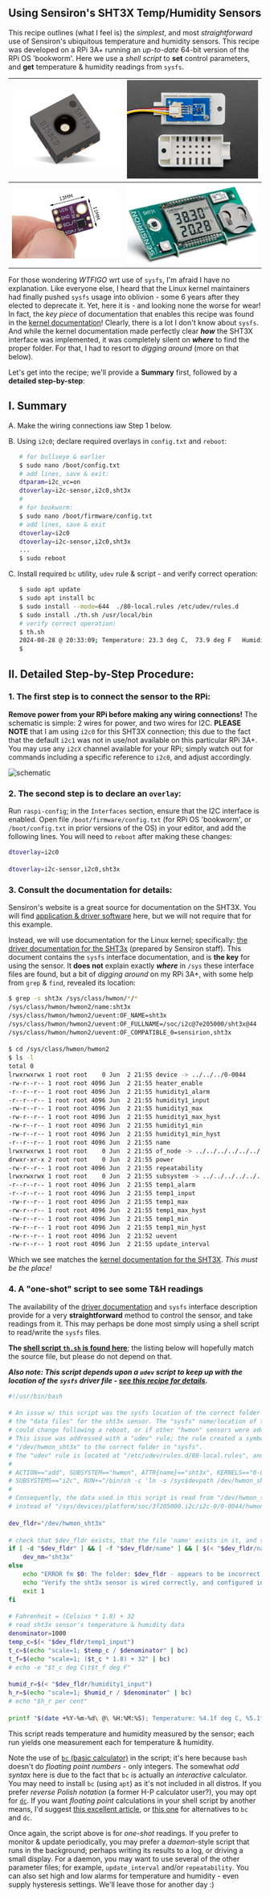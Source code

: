 ## Using Sensiron's SHT3X Temp/Humidity Sensors

This recipe outlines (what I feel is) the *simplest*, and most *straightforward* use of Sensiron's ubiquitous temperature and humidity sensors. This recipe was developed on a RPi 3A+ running an *up-to-date* 64-bit version of the RPi OS 'bookworm'. Here we use a *shell script* to **set** control parameters, and **get** temperature & humidity readings from `sysfs`. 

| ![SHT3x_chip](./pix/SHT3x_chip.png)     | ![SHT3x-module-2](./pix/SHT3x-module-2.jpg)   |
| --------------------------------------- | --------------------------------------------- |
| ![SHT3x-module](./pix/SHT3x-module.jpg) | ![SHT3x-w-display](./pix/SHT3x-w-display.jpg) |

For those wondering *WTFIGO* wrt use of `sysfs`, I'm afraid I have no explanation. Like everyone else, I heard that the Linux kernel maintainers had finally pushed `sysfs` usage into oblivion - some 6 years after they elected to deprecate it. Yet, here it is - and looking none the worse for wear! In fact, the *key piece* of documentation that enables this recipe was found in the [kernel documentation](https://www.kernel.org/doc/html/latest/hwmon/sht3x.html)! Clearly, there is a lot I don't know about `sysfs`. And while the kernel documentation made perfectly clear ***how*** the SHT3X interface was implemented, it was completely silent on ***where*** to find the proper folder. For that, I had to resort to *digging around* (more on that below).   

Let's get into the recipe; we'll provide a **Summary** first, followed by a **detailed step-by-step**: 

## I. Summary

   A. Make the wiring connections iaw Step 1 below.

   B. Using `i2c0`; declare required overlays in `config.txt` and `reboot`: 

   ```bash
      # for bullseye & earlier
      $ sudo nano /boot/config.txt 
      # add lines, save & exit: 
      dtparam=i2c_vc=on
      dtoverlay=i2c-sensor,i2c0,sht3x
      #
      # for bookworm:
      $ sudo nano /boot/firmware/config.txt
      # add lines, save & exit
      dtoverlay=i2c0
      dtoverlay=i2c-sensor,i2c0,sht3x 
      ...
      $ sudo reboot
   ```

   C. Install required `bc` utility, `udev` rule & script - and verify correct operation: 

   ```bash
      $ sudo apt update
      $ sudo apt install bc
      $ sudo install --mode=644  ./80-local.rules /etc/udev/rules.d
      $ sudo install ./th.sh /usr/local/bin 
      # verify correct operation:
      $ th.sh
      2024-08-28 @ 20:33:09; Temperature: 23.3 deg C,  73.9 deg F	Humidity: 59.8 % relative humidity
      $
   ```



## II. Detailed Step-by-Step Procedure: 

### 1. The first step is to connect the sensor to the RPi:

**Remove power from your RPi before making any wiring connections!** The schematic is simple: 2 wires for power, and two wires for I2C. **PLEASE NOTE** that I am using `i2c0` for this SHT3X connection; this due to the fact that the default `i2c1` was not in use/not available on this particular RPi 3A+. You may use any `i2cX` channel available for your RPi; simply watch out for commands including a specific reference to `i2c0`, and adjust accordingly.  
<!-- Begin schematic: In order to preserve an editable schematic, please
     don't edit this section directly.
     Click the "edit" link below the image in the preview instead. -->

![schematic](https://i.sstatic.net/M6TPZd8p.png)

<!-- End schematic -->

### 2. The second step is to declare an `overlay`:  

Run `raspi-config`; in the `Interfaces` section, ensure that the I2C interface is enabled. Open file `/boot/firmware/config.txt` (for RPi OS 'bookworm', or `/boot/config.txt` in prior versions of the OS)   in your editor, and add the following lines. You will need to `reboot` after making these changes:

```bash
dtoverlay=i2c0 

dtoverlay=i2c-sensor,i2c0,sht3x
```

### 3. Consult the documentation for details:

Sensiron's website is a great source for documentation on the SHT3X. You will find [application & driver software](https://sensirion.com/products/catalog/SHT30-DIS-F) here, but we will not require that for this example. 

Instead, we will use documentation for the Linux kernel; specifically: [the driver documentation for the SHT3x](https://www.kernel.org/doc/html/latest/hwmon/sht3x.html) (prepared by Sensiron staff). This document contains the `sysfs` interface documentation, and is **the key** for using the sensor. It **does not** explain exactly ***where*** in `/sys` these interface files are found, but a bit of *digging around* on my RPi 3A+, with some help from `grep` & `find`, revealed its location: 

```bash
$ grep -s sht3x /sys/class/hwmon/*/*
/sys/class/hwmon/hwmon2/name:sht3x
/sys/class/hwmon/hwmon2/uevent:OF_NAME=sht3x
/sys/class/hwmon/hwmon2/uevent:OF_FULLNAME=/soc/i2c@7e205000/sht3x@44
/sys/class/hwmon/hwmon2/uevent:OF_COMPATIBLE_0=sensirion,sht3x

$ cd /sys/class/hwmon/hwmon2
$ ls -l 
total 0
lrwxrwxrwx 1 root root    0 Jun  2 21:55 device -> ../../../0-0044
-rw-r--r-- 1 root root 4096 Jun  2 21:55 heater_enable
-r--r--r-- 1 root root 4096 Jun  2 21:55 humidity1_alarm
-r--r--r-- 1 root root 4096 Jun  2 21:55 humidity1_input
-rw-r--r-- 1 root root 4096 Jun  2 21:55 humidity1_max
-rw-r--r-- 1 root root 4096 Jun  2 21:55 humidity1_max_hyst
-rw-r--r-- 1 root root 4096 Jun  2 21:55 humidity1_min
-rw-r--r-- 1 root root 4096 Jun  2 21:55 humidity1_min_hyst
-r--r--r-- 1 root root 4096 Jun  2 21:55 name
lrwxrwxrwx 1 root root    0 Jun  2 21:55 of_node -> ../../../../../../../../firmware/devicetree/base/soc/i2c@7e205000/sht3x@44
drwxr-xr-x 2 root root    0 Jun  2 21:55 power
-rw-r--r-- 1 root root 4096 Jun  2 21:55 repeatability
lrwxrwxrwx 1 root root    0 Jun  2 21:55 subsystem -> ../../../../../../../../class/hwmon
-r--r--r-- 1 root root 4096 Jun  2 21:55 temp1_alarm
-r--r--r-- 1 root root 4096 Jun  2 21:55 temp1_input
-rw-r--r-- 1 root root 4096 Jun  2 21:55 temp1_max
-rw-r--r-- 1 root root 4096 Jun  2 21:55 temp1_max_hyst
-rw-r--r-- 1 root root 4096 Jun  2 21:55 temp1_min
-rw-r--r-- 1 root root 4096 Jun  2 21:55 temp1_min_hyst
-rw-r--r-- 1 root root 4096 Jun  2 21:52 uevent
-rw-r--r-- 1 root root 4096 Jun  2 21:55 update_interval
```

Which we see matches the [kernel documentation for the SHT3X](https://www.kernel.org/doc/html/latest/hwmon/sht3x.html). *This must be the place!*  

### 4. A "one-shot" script to see some T&H readings

The availability of the [driver documentation](https://www.kernel.org/doc/html/latest/hwmon/sht3x.html) and `sysfs` interface description provide for a very **straightforward** method to control the sensor, and take readings from it. This may perhaps be done most simply using a shell script to read/write the `sysfs` files. 

**The [shell script `th.sh` is found here](source/th.sh)**; the listing below will hopefully match the source file, but please do not depend on that. 

***Also note: This script depends upon a  `udev` script to keep up with the location of the `sysfs` driver file - [see this recipe for details](https://github.com/seamusdemora/PiFormulae/blob/master/Is_udev_brain-damaged.md).*** 

```bash
#!/usr/bin/bash

# An issue w/ this script was the sysfs location of the correct folder containing
# the "data files" for the sht3x sensor. The "sysfs" name/location of the folder
# could change following a reboot, or if other "hwmon" sensors were added/removed.
# This issue was addressed with a "udev" rule; the rule created a symbolic link at
# "/dev/hwmon_sht3x" to the correct folder in "sysfs".
# The "udev" rule is located at "/etc/udev/rules.d/80-local.rules", and is:
#
# ACTION=="add", SUBSYSTEM=="hwmon", ATTR{name}=="sht3x", KERNELS=="0-0044", \
# SUBSYSTEMS=="i2c", RUN+="/bin/sh -c 'ln -s /sys$devpath /dev/hwmon_sht3x'"
#
# Consequently, the data used in this script is read from "/dev/hwmon_sht3x"
# instead of "/sys/devices/platform/soc/3f205000.i2c/i2c-0/0-0044/hwmon/hwmonX"

dev_fldr="/dev/hwmon_sht3x"

# check that $dev_fldr exists, that the file 'name' exists in it, and that the file contains 'sht3X'
if [ -d "$dev_fldr" ] && [ -f "$dev_fldr/name" ] && [ $(< "$dev_fldr/name") = "sht3x" ]; then
    dev_nm="sht3x"
else
    echo "ERROR fm $0: The folder: $dev_fldr - appears to be incorrect or missing."
    echo "Verify the sht3x sensor is wired correctly, and configured in config.txt"
    exit 1
fi

# Fahrenheit = (Celsius * 1.8) + 32
# read sht3x sensor's temperature & humidity data
denominator=1000
temp_c=$(< "$dev_fldr/temp1_input")
t_c=$(echo "scale=1; $temp_c / $denominator" | bc)
t_f=$(echo "scale=1; ($t_c * 1.8) + 32" | bc)
# echo -e "$t_c deg C\t$t_f deg F"

humid_r=$(< "$dev_fldr/humidity1_input")
h_r=$(echo "scale=1; $humid_r / $denominator" | bc)
# echo "$h_r per cent"

printf "$(date +%Y-%m-%d\ @\ %H:%M:%S); Temperature: %4.1f deg C, %5.1f deg F\tHumidity: %4.1f %% relative humidity\n" $t_c $t_f $h_r

```

This script reads temperature and humidity measured by the sensor; each run yields one measurement each for temperature & humidity. 

Note the use of [`bc` (basic calculator)](https://www.gnu.org/software/bc/manual/html_mono/bc.html) in the script; it's here because `bash` doesn't do *floating point numbers* - only integers. The somewhat *odd syntax* here is due to the fact that `bc` is actually an *interactive* calculator. You may need to install `bc` (using `apt`) as it's not included in all distros. If you prefer *reverse Polish notation* (a former H-P calculator user?), you may opt for [`dc`](https://www.gnu.org/software/bc/manual/dc-1.05/html_mono/dc.html).  If you want *floating point* calculations in your shell script by another means, I'd suggest [this excellent article](https://www.baeldung.com/linux/shell-round-floating-point-numbers), or [this one](https://www.howtogeek.com/floating-point-math-in-linux-bash/) for alternatives to `bc` and `dc`. 

Once again, the script above is for *one-shot* readings. If you prefer to monitor & update periodically, you may prefer a *daemon*-style script that runs in the background; perhaps writing its results to a log, or driving a small display. For a daemon, you may want to use several of the other parameter files; for example, `update_interval` and/or `repeatability`. You can also set high and low alarms for temperature and humidity - even supply hysteresis settings. We'll leave those for another day :) 

